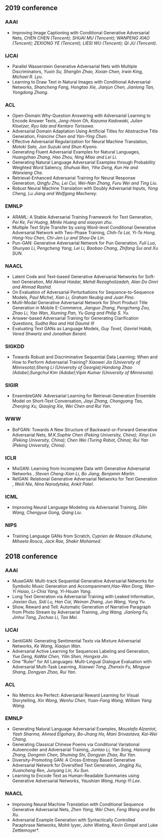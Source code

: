 ## 2019 conference

### AAAI

- Improving Image Captioning with Conditional Generative Adversarial Nets, *CHEN CHEN (Tencent); SHUAI MU (Tencent); WANPENG XIAO (Tencent); ZEXIONG YE (Tencent); LIESI WU (Tencent); QI JU (Tencent)*.

### IJCAI

- Parallel Wasserstein Generative Adversarial Nets with Multiple Discriminators, *Yuxin Su, Shenglin Zhao, Xixian Chen, Irwin King, Michael R. Lyu*.
- Learning to Draw Text in Natural Images with Conditional Adversarial Networks, *Shancheng Fang, Hongtao Xie, Jianjun Chen, Jianlong Tan, Yongdong Zhang*.

### ACL

- Open-Domain Why-Question Answering with Adversarial Learning to Encode Answer Texts, *Jong-Hoon Oh, Kazuma Kadowaki, Julien Kloetzer, Ryu Iida and Kentaro Torisawa*.
- Adversarial Domain Adaptation Using Artificial Titles for Abstractive Title Generation, *Francine Chen and Yan-Ying Chen*.
- Effective Adversarial Regularization for Neural Machine Translation, *Motoki Sato, Jun Suzuki and Shun Kiyono*.
- Generating Fluent Adversarial Examples for Natural Languages, *Huangzhao Zhang, Hao Zhou, Ning Miao and Lei Li*.
- Generating Natural Language Adversarial Examples through Probability Weighted Word Saliency, *Shuhuai Ren, Yihe Deng, Kun He and Wanxiang Che*.
- Retrieval-Enhanced Adversarial Training for Neural Response Generation, *Qingfu Zhu, Lei Cui, Wei-Nan Zhang, Furu Wei and Ting Liu*.
- Robust Neural Machine Translation with Doubly Adversarial Inputs, *Yong Cheng, Lu Jiang and Wolfgang Macherey*.

### EMNLP

- ARAML: A Stable Adversarial Training Framework for Text Generation, *Pei Ke, Fei Huang, Minlie Huang and xiaoyan zhu*.
- Multiple Text Style Transfer by using Word-level Conditional Generative Adversarial Network with Two-Phase Training, *Chih-Te Lai, Yi-Te Hong, Hong-You Chen, Chi-Jen Lu and Shou-De Lin*.
- Pun-GAN: Generative Adversarial Network for Pun Generation, *Fuli Luo, Shunyao Li, Pengcheng Yang, Lei Li, Baobao Chang, Zhifang Sui and Xu SUN*.

### NAACL

- Latent Code and Text-based Generative Adversarial Networks for Soft-text Generation, *Md Akmal Haidar, Mehdi Rezagholizadeh, Alan Do Omri and Ahmad Rashid*.
- On Evaluation of Adversarial Perturbations for Sequence-to-Sequence Models, *Paul Michel, Xian Li, Graham Neubig and Juan Pino*.
- Multi-Modal Generative Adversarial Network for Short Product Title Generation in Mobile E-Commerce, *Jianguo Zhang, Pengcheng Zou, Zhao Li, Yao Wan, Xiuming Pan, Yu Gong and Philip S. Yu*.
- Answer-based Adversarial Training for Generating Clarification Questions, *Sudha Rao and Hal Daumé III*
- Evaluating Text GANs as Language Models, *Guy Tevet, Gavriel Habib, Vered Shwartz and Jonathan Berant*.

### SIGKDD

- Towards Robust and Discriminative Sequential Data Learning: When and How to Perform Adversarial Training? *Xiaowei Jia (University of Minnesota);Sheng Li (University of Georgia);Handong Zhao (Adobe);Sungchul Kim (Adobe);Vipin Kumar (University of Minnesota)*.

### SIGIR

- EnsembleGAN: Adversarial Learning for Retrieval-Generation Ensemble Model on Short-Text Conversation, *Jiayi Zhang, Chongyang Tao, Zhenjing Xu, Qiaojing Xie, Wei Chen and Rui Yan*.

### WWW

- BoFGAN: Towards A New Structure of Backward-or-Forward Generative Adversarial Nets, *M.K.Sophie Chen (Peking University, China); Xinyi Lin (Peking University, China); Chen Wei (Turing Robot, China); Rui Yan (Peking University, China)*.

### ICLR

- MisGAN: Learning from Incomplete Data with Generative Adversarial Networks , *Steven Cheng-Xian Li, Bo Jiang, Benjamin Marlin*.
- RelGAN: Relational Generative Adversarial Networks for Text Generation , *Weili Nie, Nina Narodytska, Ankit Patel*.

### ICML

- Improving Neural Language Modeling via Adversarial Training, *Dilin Wang, Chengyue Gong, Qiang Liu*.

### NIPS

- Training Language GANs from Scratch, *Cyprien de Masson d’Autume, Mihaela Rosca, Jack Rae, Shakir Mohamed*.

## 2018 conference

### AAAI 

- MuseGAN: Multi-track Sequential Generative Adversarial Networks for Symbolic Music Generation and Accompaniment,*Hao-Wen Dong, Wen-Yi Hsiao, Li-Chia Yang, Yi-Hsuan Yang*.
- Long Text Generation via Adversarial Training with Leaked Information, *Jiaxian Guo, Sidi Lu, Han Cai, Weinan Zhang, Jun Wang, Yong Yu*.
- Show, Reward and Tell: Automatic Generation of Narrative Paragraph from Photo Stream by Adversarial Training, *Jing Wang, Jianlong Fu, Jinhui Tang, Zechao Li, Tao Mei*.

### IJCAI 

- SentiGAN: Generating Sentimental Texts via Mixture Adversarial Networks, *Ke Wang, Xiaojun Wan*.
- Adversarial Active Learning for Sequences Labeling and Generation, *Yue Deng, KaWai Chen, Yilin Shen, Hongxia Jin*.
- One “Ruler” for All Languages: Multi-Lingual Dialogue Evaluation with Adversarial Multi-Task Learning, *Xiaowei Tong, Zhenxin Fu, Mingyue Shang, Dongyan Zhao, Rui Yan*.

### ACL

- No Metrics Are Perfect: Adversarial Reward Learning for Visual Storytelling, *Xin Wang, Wenhu Chen, Yuan-Fang Wang, William Yang Wang*.

### EMNLP

- Generating Natural Language Adversarial Examples, *Moustafa Alzantot, Yash Sharma, Ahmed Elgohary, Bo-Jhang Ho, Mani Srivastava, Kai-Wei Chang*.
- Generating Classical Chinese Poems via Conditional Variational Autoencoder and Adversarial Training, *Juntao Li, Yan Song, Haisong Zhang, Dongmin Chen, Shuming Shi, Dongyan Zhao, Rui Yan*.
- Diversity-Promoting GAN: A Cross-Entropy Based Generative Adversarial Network for Diversified Text Generation, *Jingjing Xu, Xuancheng Ren, Junyang Lin, Xu Sun*.
- Learning to Encode Text as Human-Readable Summaries using Generative Adversarial Networks, *Yaushian Wang, Hung-Yi Lee*.

### NAACL

- Improving Neural Machine Translation with Conditional Sequence Generative Adversarial Nets, *Zhen Yang, Wei Chen, Feng Wang and Bo Xu*.
- Adversarial Example Generation with Syntactically Controlled Paraphrase Networks, Mohit Iyyer, John Wieting, Kevin Gimpel and Luke Zettlemoyer*.
